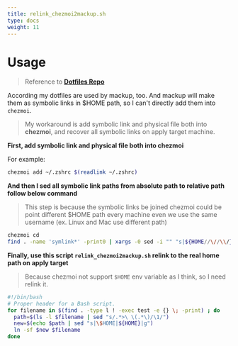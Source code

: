 ```yaml
---
title: relink_chezmoi2mackup.sh
type: docs
weight: 11
---
```


# Usage

> Reference to [**Dotfiles Repo**](https://github.com/CaptainVincent/dotfiles/)

According my dotfiles are used by mackup, too. And mackup will make them as symbolic links in $HOME path, so I can't directly add them into `chezmoi`.

> My workaround is add symbolic link and physical file both into **chezmoi**, and recover all symbolic links on apply target machine.

**First, add symbolic link and physical file both into chezmoi**

For example:
```bash
chezmoi add ~/.zshrc $(readlink ~/.zshrc)
```

**And then I sed all symbolic link paths from absolute path to relative path follow below command**
> This step is because the symbolic links be joined chezmoi could be point different $HOME path every machine even we use the same username (ex. Linux and Mac use different path)

```bash
chezmoi cd
find . -name 'symlink*' -print0 | xargs -0 sed -i "" "s|${HOME//\//\\/}|\$HOME|g"
```

**Finally, use this script `relink_chezmoi2mackup.sh` relink to the real home path on apply target**
> Because chezmoi not support `$HOME` env variable as I think, so I need relink it.

```bash
#!/bin/bash
# Proper header for a Bash script.
for filename in $(find . -type l ! -exec test -e {} \; -print) ; do
  path=$(ls -l $filename | sed "s/.*>\ \(.*\)/\1/")
  new=$(echo $path | sed "s|\$HOME|${HOME}|g")
  ln -sf $new $filename
done
```